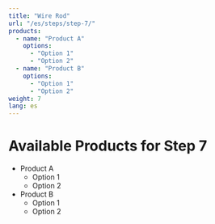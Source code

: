 ```yaml
---
title: "Wire Rod"
url: "/es/steps/step-7/"
products:
  - name: "Product A"
    options:
      - "Option 1"
      - "Option 2"
  - name: "Product B"
    options:
      - "Option 1"
      - "Option 2"
weight: 7
lang: es
---
```


# Available Products for Step 7

- Product A
  - Option 1
  - Option 2
- Product B
  - Option 1
  - Option 2